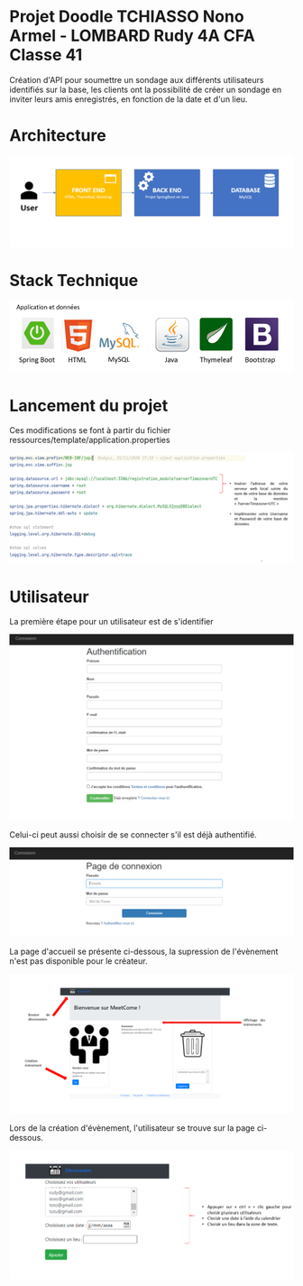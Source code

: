 # Projet Doodle TCHIASSO Nono Armel - LOMBARD Rudy 4A CFA Classe 41 

Création d'API pour soumettre un sondage aux différents utilisateurs identifiés sur la base, les clients ont la possibilité de créer un sondage en inviter leurs amis enregistrés, en fonction de la date et d'un lieu.

# Architecture
![ARCHITECTURE](https://github.com/armelito60/RudyArmel_ProgWeb/blob/master/Architecture1.PNG?raw=true)

# Stack Technique 
![STACK](https://github.com/armelito60/RudyArmel_ProgWeb/blob/master/Stack1..PNG?raw=true)

# Lancement du projet
Ces modifications se font à partir du fichier ressources/template/application.properties

![PROPRIETE](https://github.com/armelito60/RudyArmel_ProgWeb/blob/master/Propri%C3%A9t%C3%A9s.PNG?raw=true)

# Utilisateur

La première étape pour un utilisateur est de s'identifier

![IDENTIFIACTION](https://github.com/armelito60/RudyArmel_ProgWeb/blob/master/Authentification.PNG?raw=true)

Celui-ci peut aussi choisir de se connecter s'il est déjà authentifié.

![CONNEXION](https://github.com/armelito60/RudyArmel_ProgWeb/blob/master/connexion.PNG?raw=true)

La page d'accueil se présente ci-dessous, la supression  de l'évènement n'est pas disponible pour le créateur.

![INDEX](https://github.com/armelito60/RudyArmel_ProgWeb/blob/master/Index.PNG?raw=true)

Lors de la création d'évènement, l'utilisateur se trouve sur la page ci-dessous.

![EVENT](https://github.com/armelito60/RudyArmel_ProgWeb/blob/master/%C3%A9v%C3%A8nement.PNG?raw=true)
